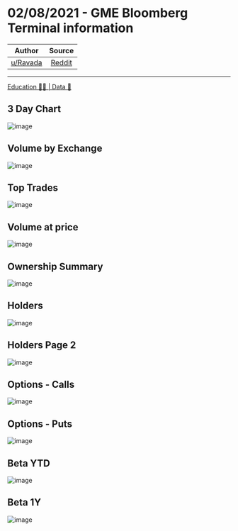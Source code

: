 02/08/2021 - GME Bloomberg Terminal information
===============================================

| Author       | Source       | 
| :-------------: |:-------------:|
|  [u/Ravada](https://www.reddit.com/user/Ravada/) | [Reddit](https://www.reddit.com/r/Superstonk/comments/own5uk/02082021_gme_bloomberg_terminal_information/) | 

---

[Education 👨‍🏫 | Data 🔢](https://www.reddit.com/r/Superstonk/search?q=flair_name%3A%22Education%20%F0%9F%91%A8%E2%80%8D%F0%9F%8F%AB%20%7C%20Data%20%F0%9F%94%A2%22&restrict_sr=1)

## 3 Day Chart
![image](https://user-images.githubusercontent.com/82035192/128215959-3fc9b130-fc46-4d59-ae2f-4a910faff005.png)


## Volume by Exchange
![image](https://user-images.githubusercontent.com/82035192/128215967-f17b83b7-30c0-4af7-9567-0bc27b69f9bd.png)


## Top Trades
![image](https://user-images.githubusercontent.com/82035192/128215979-f2476d36-febc-41b3-af1f-4e70d5e17cc6.png)


## Volume at price
![image](https://user-images.githubusercontent.com/82035192/128216000-ff27763a-10be-401d-acf3-31eeb08cdcc0.png)


## Ownership Summary
![image](https://user-images.githubusercontent.com/82035192/128216013-e89050ff-b79a-4dc2-9171-9cb5dfa04d7c.png)


## Holders
![image](https://user-images.githubusercontent.com/82035192/128216025-f712d15f-473f-4c88-bff9-272c5d45de4e.png)


## Holders Page 2
![image](https://user-images.githubusercontent.com/82035192/128216037-8bef9c9c-f7ee-491f-b36f-a28038a61145.png)


## Options - Calls 
![image](https://user-images.githubusercontent.com/82035192/128216046-238cd376-e055-4061-946e-f6b3a40ef040.png)


## Options - Puts
![image](https://user-images.githubusercontent.com/82035192/128216052-e6dc15e4-f03c-4e2c-a09e-1862da996ec5.png)


## Beta YTD
![image](https://user-images.githubusercontent.com/82035192/128216073-b417ac7b-aaf9-43f2-9225-4e135825ddc4.png)


## Beta 1Y
![image](https://user-images.githubusercontent.com/82035192/128216094-e73915d8-f1fd-48f5-bdb7-0f3389ced580.png)
